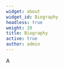 ```yaml
---
widget: about
widget_id: Biography
headless: true
weight: 20
title: Biography
active: true
author: admin
---
```

A